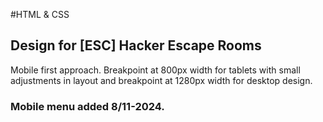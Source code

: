 #HTML & CSS
## Design for [ESC] Hacker Escape Rooms
Mobile first approach.
Breakpoint at 800px width for tablets with small adjustments in layout
and breakpoint at 1280px width for desktop design.
### Mobile menu added 8/11-2024.